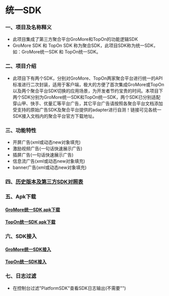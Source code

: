# 统一SDK

### 一、项目及名称释义
* 此项目集成了第三方聚合平台GroMore和TopOn的功能逻辑SDK<br>
* GroMore SDK 和 TopOn SDK 称为聚合SDK，此项目SDK称为统一SDK，如：GroMore统一SDK 和 TopOn统一SDK。
### 二、项目介绍
* 此项目下有两个SDK，分别对GroMore、TopOn两家聚合平台进行统一的API标准进行二次封装，适用于客户端，极大的方便了首次集成GroMore或TopOn以及两个聚合平台SDK切换的应用场景，为开发者节约宝贵的时间。本项目下两个SDK分别为GroMore统一SDK和TopOn统一SDK，两个SDK已分别适配穿山甲、快手、优量汇等平台广告，其它平台广告请按照各聚合平台文档添加受支持的原始广告SDK及聚合平台提供的adapter进行自测！链接可见各统一SDK接入文档内的聚合平台官方下载地址。
### 三、功能特性
* 开屏广告(xml或动态new对象填充)
* 激励视频广告(一句话快速展示广告)
* 插屏广告(一句话快速展示广告)
* 信息流广告(xml或动态new对象填充)
* banner广告(xml或动态new对象填充)

### 四、[历史版本及第三方SDK对照表][1]
[1]:https://github.com/hty527/advert/wiki/版本更新 "历史版本及第三方SDK对照表"

### 五、Apk下载
#### [GroMore统一SDK apk下载][2]
[2]:https://github.com/hty527/advert/releases "GroMore统一SDK apk下载"

#### [TopOn统一SDK apk下载][3]
[3]:https://github.com/hty527/advert/releases "TopOn统一SDK apk下载"

### 六、SDK接入
#### [GroMore统一SDK接入][4]
[4]:https://github.com/hty527/advert/wiki/GroMore统一SDK "GroMore统一SDK接入"

#### [TopOn统一SDK接入][5]
[5]:https://github.com/hty527/advert/wiki/TopOn统一SDK "TopOn统一SDK接入"

### 七、日志过滤
* 在控制台过滤"PlatformSDK"查看SDK日志输出(不需要"")